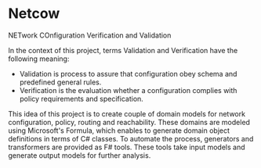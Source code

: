 Netcow
======

NETwork COnfiguration Verification and Validation



In the context of this project, terms Validation and Verification have the following meaning:
* Validation is process to assure that configuration obey schema and predefined general rules. 
* Verification is the evaluation whether a configuration complies with policy requirements and specification. 



This idea of this project is to create couple of domain models for network configuration, policy, routing and reachability. These domains are modeled using Microsoft's Formula, which enables to generate domain object definitions in terms of C# classes. To automate the process, generators and transformers are provided as F# tools. These tools take input models and generate output models for further analysis.   
